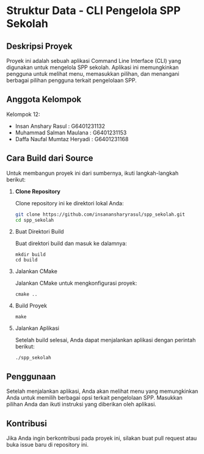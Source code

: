# Struktur Data - CLI Pengelola SPP Sekolah

## Deskripsi Proyek

Proyek ini adalah sebuah aplikasi Command Line Interface (CLI) yang digunakan untuk mengelola SPP sekolah.
Aplikasi ini memungkinkan pengguna untuk melihat menu, memasukkan pilihan, dan menangani berbagai pilihan pengguna terkait pengelolaan SPP.

## Anggota Kelompok

Kelompok 12:
- Insan Anshary Rasul : G6401231132
- Muhammad Salman Maulana : G6401231153
- Daffa Naufal Mumtaz Heryadi : G6401231168



## Cara Build dari Source

Untuk membangun proyek ini dari sumbernya, ikuti langkah-langkah berikut:

1. **Clone Repository**

   Clone repository ini ke direktori lokal Anda:

   ```sh
   git clone https://github.com/insanansharyrasul/spp_sekolah.git
   cd spp_sekolah
   ```

2. Buat Direktori Build

    Buat direktori build dan masuk ke dalamnya:

    ```
    mkdir build
    cd build
    ```

3. Jalankan CMake

    Jalankan CMake untuk mengkonfigurasi proyek:

    ``` 
    cmake ..
    ``` 

4. Build Proyek

    ```
    make
    ```

5. Jalankan Aplikasi

    Setelah build selesai, Anda dapat menjalankan aplikasi dengan perintah berikut:

    ```
    ./spp_sekolah
    ```

## Penggunaan
Setelah menjalankan aplikasi, Anda akan melihat menu yang memungkinkan
Anda untuk memilih berbagai opsi terkait pengelolaan SPP.
Masukkan pilihan Anda dan ikuti instruksi yang diberikan oleh aplikasi.

## Kontribusi
Jika Anda ingin berkontribusi pada proyek ini, silakan buat pull request atau buka issue baru di repository ini.
